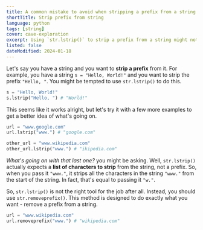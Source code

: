 ```yaml
---
title: A common mistake to avoid when stripping a prefix from a string in Python
shortTitle: Strip prefix from string
language: python
tags: [string]
cover: cave-exploration
excerpt: Using `str.lstrip()` to strip a prefix from a string might not be exactly what you're looking for. Here's what you should use instead.
listed: false
dateModified: 2024-01-18
---
```


Let's say you have a string and you want to **strip a prefix** from it. For example, you have a string `s = "Hello, World!"` and you want to strip the prefix `"Hello, "`. You might be tempted to use `str.lstrip()` to do this.

```py
s = "Hello, World!"
s.lstrip("Hello, ") # "World!"
```

This seems like it works alright, but let's try it with a few more examples to get a better idea of what's going on.

```py
url = "www.google.com"
url.lstrip("www.") # "google.com"

other_url = "www.wikipedia.com"
other_url.lstrip("www.") # "ikipedia.com"
```

_What's going on with that last one?_ you might be asking. Well, `str.lstrip()` actually expects a **list of characters to strip** from the string, not a prefix. So, when you pass it `"www."`, it strips all the characters in the string `"www."` from the start of the string. In fact, that's equal to passing it `"w."`.

So, `str.lstrip()` is not the right tool for the job after all. Instead, you should use `str.removeprefix()`. This method is designed to do exactly what you want - remove a prefix from a string.

```py
url = "www.wikipedia.com"
url.removeprefix("www.") # "wikipedia.com"
```
